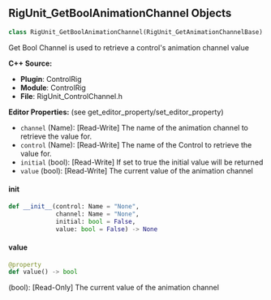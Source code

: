 ## RigUnit_GetBoolAnimationChannel Objects

```python
class RigUnit_GetBoolAnimationChannel(RigUnit_GetAnimationChannelBase)
```

Get Bool Channel is used to retrieve a control's animation channel value

**C++ Source:**

- **Plugin**: ControlRig
- **Module**: ControlRig
- **File**: RigUnit_ControlChannel.h

**Editor Properties:** (see get_editor_property/set_editor_property)

- ``channel`` (Name):  [Read-Write] The name of the animation channel to retrieve the value for.
- ``control`` (Name):  [Read-Write] The name of the Control to retrieve the value for.
- ``initial`` (bool):  [Read-Write] If set to true the initial value will be returned
- ``value`` (bool):  [Read-Write] The current value of the animation channel

<a id="unreal.RigUnit_GetBoolAnimationChannel.__init__"></a>

#### __init__

```python
def __init__(control: Name = "None",
             channel: Name = "None",
             initial: bool = False,
             value: bool = False) -> None
```

<a id="unreal.RigUnit_GetBoolAnimationChannel.value"></a>

#### value

```python
@property
def value() -> bool
```

(bool):  [Read-Only] The current value of the animation channel

<a id="unreal.RigUnit_GetFloatAnimationChannel"></a>